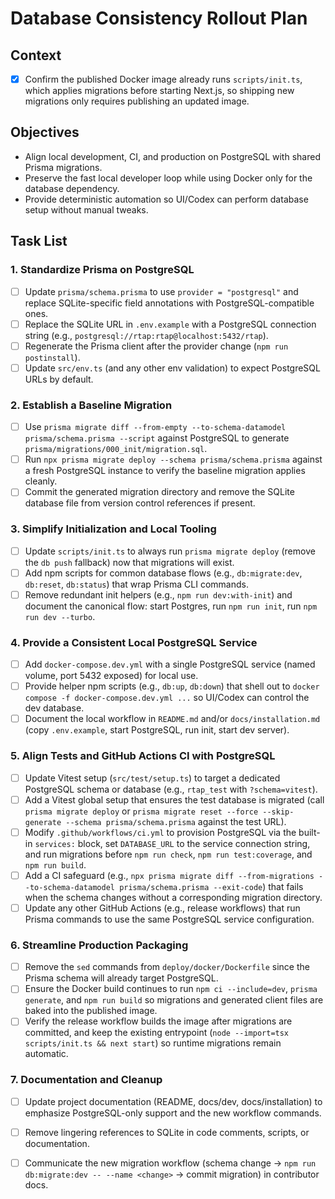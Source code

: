 # Database Consistency Rollout Plan

## Context
- [x] Confirm the published Docker image already runs `scripts/init.ts`, which applies migrations before starting Next.js, so shipping new migrations only requires publishing an updated image.

## Objectives
- Align local development, CI, and production on PostgreSQL with shared Prisma migrations.
- Preserve the fast local developer loop while using Docker only for the database dependency.
- Provide deterministic automation so UI/Codex can perform database setup without manual tweaks.

## Task List

### 1. Standardize Prisma on PostgreSQL
- [ ] Update `prisma/schema.prisma` to use `provider = "postgresql"` and replace SQLite-specific field annotations with PostgreSQL-compatible ones.
- [ ] Replace the SQLite URL in `.env.example` with a PostgreSQL connection string (e.g., `postgresql://rtap:rtap@localhost:5432/rtap`).
- [ ] Regenerate the Prisma client after the provider change (`npm run postinstall`).
- [ ] Update `src/env.ts` (and any other env validation) to expect PostgreSQL URLs by default.

### 2. Establish a Baseline Migration
- [ ] Use `prisma migrate diff --from-empty --to-schema-datamodel prisma/schema.prisma --script` against PostgreSQL to generate `prisma/migrations/000_init/migration.sql`.
- [ ] Run `npx prisma migrate deploy --schema prisma/schema.prisma` against a fresh PostgreSQL instance to verify the baseline migration applies cleanly.
- [ ] Commit the generated migration directory and remove the SQLite database file from version control references if present.

### 3. Simplify Initialization and Local Tooling
- [ ] Update `scripts/init.ts` to always run `prisma migrate deploy` (remove the `db push` fallback) now that migrations will exist.
- [ ] Add npm scripts for common database flows (e.g., `db:migrate:dev`, `db:reset`, `db:status`) that wrap Prisma CLI commands.
- [ ] Remove redundant init helpers (e.g., `npm run dev:with-init`) and document the canonical flow: start Postgres, run `npm run init`, run `npm run dev --turbo`.

### 4. Provide a Consistent Local PostgreSQL Service
- [ ] Add `docker-compose.dev.yml` with a single PostgreSQL service (named volume, port 5432 exposed) for local use.
- [ ] Provide helper npm scripts (e.g., `db:up`, `db:down`) that shell out to `docker compose -f docker-compose.dev.yml ...` so UI/Codex can control the dev database.
- [ ] Document the local workflow in `README.md` and/or `docs/installation.md` (copy `.env.example`, start PostgreSQL, run init, start dev server).

### 5. Align Tests and GitHub Actions CI with PostgreSQL
- [ ] Update Vitest setup (`src/test/setup.ts`) to target a dedicated PostgreSQL schema or database (e.g., `rtap_test` with `?schema=vitest`).
- [ ] Add a Vitest global setup that ensures the test database is migrated (call `prisma migrate deploy` or `prisma migrate reset --force --skip-generate --schema prisma/schema.prisma` against the test URL).
- [ ] Modify `.github/workflows/ci.yml` to provision PostgreSQL via the built-in `services:` block, set `DATABASE_URL` to the service connection string, and run migrations before `npm run check`, `npm run test:coverage`, and `npm run build`.
- [ ] Add a CI safeguard (e.g., `npx prisma migrate diff --from-migrations --to-schema-datamodel prisma/schema.prisma --exit-code`) that fails when the schema changes without a corresponding migration directory.
- [ ] Update any other GitHub Actions (e.g., release workflows) that run Prisma commands to use the same PostgreSQL service configuration.

### 6. Streamline Production Packaging
- [ ] Remove the `sed` commands from `deploy/docker/Dockerfile` since the Prisma schema will already target PostgreSQL.
- [ ] Ensure the Docker build continues to run `npm ci --include=dev`, `prisma generate`, and `npm run build` so migrations and generated client files are baked into the published image.
- [ ] Verify the release workflow builds the image after migrations are committed, and keep the existing entrypoint (`node --import=tsx scripts/init.ts && next start`) so runtime migrations remain automatic.

### 7. Documentation and Cleanup
- [ ] Update project documentation (README, docs/dev, docs/installation) to emphasize PostgreSQL-only support and the new workflow commands.
- [ ] Remove lingering references to SQLite in code comments, scripts, or documentation.
- [ ] Communicate the new migration workflow (schema change → `npm run db:migrate:dev -- --name <change>` → commit migration) in contributor docs.

